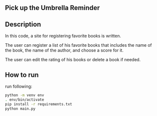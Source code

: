 ## Pick up the Umbrella Reminder

## Description
In this code, a site for registering favorite books is written.

The user can register a list of his favorite books that includes the name of the book, the name of the author, and 
choose a score for it.

The user can edit the rating of his books or delete a book if needed.

## How to run
run following:
```bash
python -m venv env
. env/bin/activate
pip install -r requirements.txt
python main.py
```